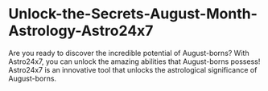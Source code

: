 # Unlock-the-Secrets-August-Month-Astrology-Astro24x7
Are you ready to discover the incredible potential of August-borns? With Astro24x7, you can unlock the amazing abilities that August-borns possess! Astro24x7 is an innovative tool that unlocks the astrological significance of August-borns.
